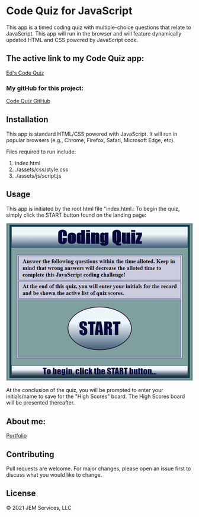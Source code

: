 # Code Quiz for JavaScript

This app is a timed coding quiz with multiple-choice questions that relate to JavaScript. This app will run in the browser and will feature dynamically updated HTML and CSS powered by JavaScript code.

## The active link to my Code Quiz app:
[Ed's Code Quiz](https://jeminick.github.io/JEM-CodeQuiz/)
### My gitHub for this project:
[Code Quiz GitHub](https://github.com/JEMinick/JEM-CodeQuiz)

## Installation

This app is standard HTML/CSS powered with JavaScript.  It will run in popular browsers (e.g., Chrome, Firefox, Safari, Microsoft Edge, etc).

Files required to run include:
   1) index.html
   2) ./assets/css/style.css
   3) ./assets/js/script.js

## Usage

This app is initiated by the root html file "index.html.:  To begin the quiz, simply click the START  button found on the landing page:

![Screen shot:](./assets/images/CodeQuizApp.png?raw=true)

At the conclusion of the quiz, you will be prompted to enter your initials/name to save for the "High Scores" board.  The High Scores board will be presented thereafter.

## About me:
[Portfolio](https://jeminick.github.io/JEM-Portfolio/)

## Contributing
Pull requests are welcome. For major changes, please open an issue first to discuss what you would like to change.

## License
© 2021 JEM Services, LLC
